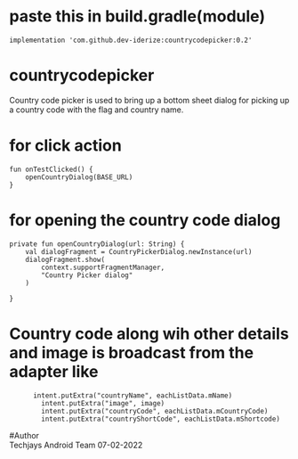 # paste this in build.gradle(module)

    implementation 'com.github.dev-iderize:countrycodepicker:0.2'

# countrycodepicker

Country code picker is used to bring up a bottom sheet dialog for picking up a country code with the
flag and country name.

# for click action

    fun onTestClicked() {
        openCountryDialog(BASE_URL)
    }

# for opening the country code dialog

    private fun openCountryDialog(url: String) {
        val dialogFragment = CountryPickerDialog.newInstance(url)
        dialogFragment.show(
            context.supportFragmentManager,
            "Country Picker dialog"
        )

    }

# Country code along wih other details and image is broadcast from the adapter like

          intent.putExtra("countryName", eachListData.mName)
            intent.putExtra("image", image)
            intent.putExtra("countryCode", eachListData.mCountryCode)
            intent.putExtra("countryShortCode", eachListData.mShortcode)

#Author    
    Techjays Android Team 07-02-2022
